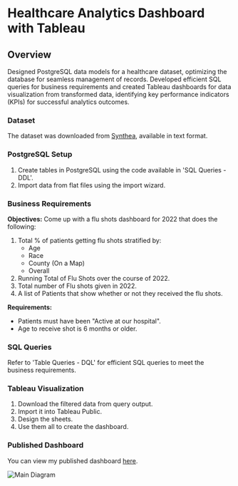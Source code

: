 # Healthcare Analytics Dashboard with Tableau

## Overview
Designed PostgreSQL data models for a healthcare dataset, optimizing the database for seamless management of records. Developed efficient SQL queries for business requirements and created Tableau dashboards for data visualization from transformed data, identifying key performance indicators (KPIs) for successful analytics outcomes.

### Dataset
The dataset was downloaded from [Synthea](https://synthetichealth.github.io/synthea/), available in text format.

### PostgreSQL Setup
1. Create tables in PostgreSQL using the code available in 'SQL Queries - DDL'.
2. Import data from flat files using the import wizard.

### Business Requirements
**Objectives:** 
Come up with a flu shots dashboard for 2022 that does the following:

1. Total % of patients getting flu shots stratified by:
   - Age
   - Race
   - County (On a Map)
   - Overall
2. Running Total of Flu Shots over the course of 2022.
3. Total number of Flu shots given in 2022.
4. A list of Patients that show whether or not they received the flu shots.

**Requirements:**
- Patients must have been "Active at our hospital".
- Age to receive shot is 6 months or older.

### SQL Queries
Refer to 'Table Queries - DQL' for efficient SQL queries to meet the business requirements.

### Tableau Visualization
1. Download the filtered data from query output.
2. Import it into Tableau Public.
3. Design the sheets.
4. Use them all to create the dashboard.

### Published Dashboard
You can view my published dashboard [here](https://public.tableau.com/app/profile/sourav.ganesha/viz/FluShotsDashboard_17149365319030/Dashboard1).

![Main Diagram](Architecture/architecture.png "Main Diagram")
